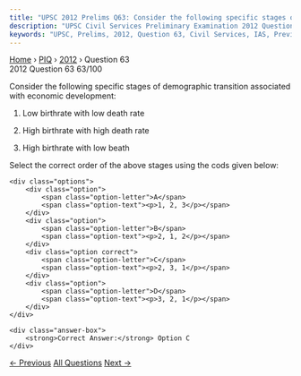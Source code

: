 ```yaml
---
title: "UPSC 2012 Prelims Q63: Consider the following specific stages of demographic transi..."
description: "UPSC Civil Services Preliminary Examination 2012 Question 63 with options and answer"
keywords: "UPSC, Prelims, 2012, Question 63, Civil Services, IAS, Previous Year Questions"
---
```


<nav class="breadcrumb">
    <a href="../../">Home</a>
    <span>›</span>
    <a href="../">PIQ</a>
    <span>›</span>
    <a href="./">2012</a>
    <span>›</span>
    <span>Question 63</span>
</nav>

<div class="question-header">
    <div class="question-meta">
        <span class="year-badge">2012</span>
        <span class="question-number">Question 63</span>
        <span class="progress">63/100</span>
    </div>
    <div class="progress-bar">
        <div class="progress-fill" style="width: 63.0%"></div>
    </div>
</div>

<div class="question-content">
    <div class="question-text">
        <p>Consider the following specific stages of demographic transition associated with economic development:</p>
<ol>
<li>
<p>Low birthrate with low death rate</p>
</li>
<li>
<p>High birthrate with high death rate</p>
</li>
<li>
<p>High birthrate with low beath</p>
</li>
</ol>
<p>Select the correct order of the above stages using the cods given below:</p>
    </div>
    
    <div class="options">
        <div class="option">
            <span class="option-letter">A</span>
            <span class="option-text"><p>1, 2, 3</p></span>
        </div>
        <div class="option">
            <span class="option-letter">B</span>
            <span class="option-text"><p>2, 1, 2</p></span>
        </div>
        <div class="option correct">
            <span class="option-letter">C</span>
            <span class="option-text"><p>2, 3, 1</p></span>
        </div>
        <div class="option">
            <span class="option-letter">D</span>
            <span class="option-text"><p>3, 2, 1</p></span>
        </div>
    </div>

    <div class="answer-box">
        <strong>Correct Answer:</strong> Option C
    </div>
</div>

<div class="question-nav">
    <a href="../q062-with-reference-to-ryotwari-settlement-consider-the/" class="nav-btn prev">← Previous</a>
    <a href="../" class="nav-btn center">All Questions</a>
    <a href="../q064-in-india-in-the-overall-index-of-industrial-produc/" class="nav-btn next">Next →</a>
</div>
